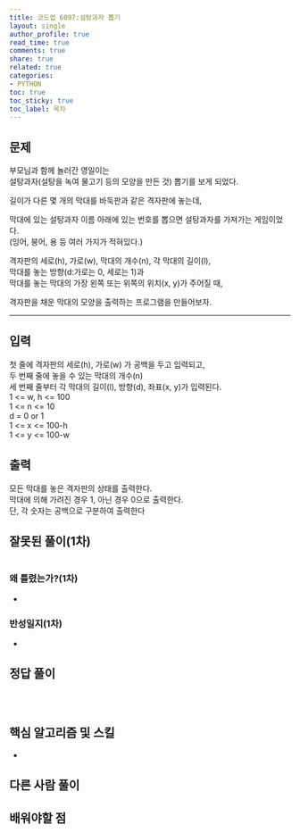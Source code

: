 ```yaml
---
title: 코드업 6097:설탕과자 뽑기
layout: single
author_profile: true
read_time: true
comments: true
share: true
related: true
categories:
- PYTHON
toc: true
toc_sticky: true
toc_label: 목차
---
```


## 문제 
부모님과 함께 놀러간 영일이는<br>
설탕과자(설탕을 녹여 물고기 등의 모양을 만든 것) 뽑기를 보게 되었다.<br>

길이가 다른 몇 개의 막대를 바둑판과 같은 격자판에 놓는데,<br>

막대에 있는 설탕과자 이름 아래에 있는 번호를 뽑으면 설탕과자를 가져가는 게임이었다.<br>
(잉어, 붕어, 용 등 여러 가지가 적혀있다.)<br>

격자판의 세로(h), 가로(w), 막대의 개수(n), 각 막대의 길이(l),<br>
막대를 놓는 방향(d:가로는 0, 세로는 1)과<br>
막대를 놓는 막대의 가장 왼쪽 또는 위쪽의 위치(x, y)가 주어질 때,<br>

격자판을 채운 막대의 모양을 출력하는 프로그램을 만들어보자.<br>


------

## 입력
첫 줄에 격자판의 세로(h), 가로(w) 가 공백을 두고 입력되고,<br>
두 번째 줄에 놓을 수 있는 막대의 개수(n)<br>
세 번째 줄부터 각 막대의 길이(l), 방향(d), 좌표(x, y)가 입력된다.<br>
1 <= w, h <= 100<br>
1 <= n <= 10<br>
d = 0 or 1<br>
1 <= x <= 100-h<br>
1 <= y <= 100-w<br>

## 출력
모든 막대를 놓은 격자판의 상태를 출력한다.<br>
막대에 의해 가려진 경우 1, 아닌 경우 0으로 출력한다.<br>
단, 각 숫자는 공백으로 구분하여 출력한다<br>


## 잘못된 풀이(1차)
```python


```
### 왜 틀렸는가?(1차)
- 

### 반성일지(1차)
- 

## 정답 풀이
```python

    
```

## 핵심 알고리즘 및 스킬
- 

## 다른 사람 풀이

## 배워야할 점


    